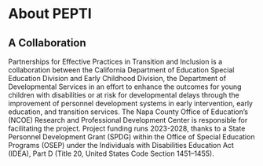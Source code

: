 

<h1>About PEPTI</h1>
<h2> A Collaboration</h2>



Partnerships for Effective Practices in Transition and Inclusion is a collaboration between the California Department of Education Special Education Division and Early Childhood Division, the Department of Developmental Services in an effort to enhance the outcomes for young children with disabilities or at risk for developmental delays through the improvement of personnel development systems in early intervention, early education, and transition services. The Napa County Office of Education’s (NCOE) Research and Professional Development Center is responsible for facilitating the project. Project funding runs 2023-2028, thanks to a State Personnel Development Grant (SPDG) within the Office of Special Education Programs (OSEP) under the Individuals with Disabilities Education Act (IDEA), Part D (Title 20, United States Code Section 1451–1455).
